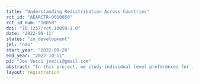 ```yaml
---
title: "Understanding Redistribution Across Countries"
rct_id: "AEARCTR-0010050"
rct_id_num: "10050"
doi: "10.1257/rct.10050-1.0"
date: "2022-09-11"
status: "in_development"
jel: "nan"
start_year: "2022-09-26"
end_year: "2022-10-11"
pi: "Joe Vecci jvecci@gmail.com"
abstract: "In this project, we study individual level preferences for inequality aversion and income redistribution across countries. We consider how different redistribution policies and prospects of upward mobility influence individuals’ inequality aversion. "
layout: registration
---
```


